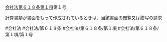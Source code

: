 [会社法第６１８条第１項](会社法＿＿＿＿第６１８条第１項)第１号

計算書類が書面をもって作成されているときは、当該書面の閲覧又は謄写の請求


#会社法
#会社法/第６１８条
#会社法/第６１８条/第１項
#会社法/第６１８条/第１項/第１号
